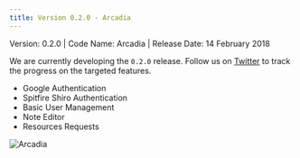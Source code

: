 ```yaml
---
title: Version 0.2.0 - Arcadia
---
```


Version: 0.2.0 | Code Name: Arcadia | Release Date: 14 February 2018

We are currently developing the `0.2.0` release. Follow us on [Twitter](https://twitter.com/datalayerio) to track the progress on the targeted features.

+ Google Authentication
+ Spitfire Shiro Authentication
+ Basic User Management
+ Note Editor
+ Resources Requests

![Arcadia](/images/releases/arcadia.jpg "Arcadia")
